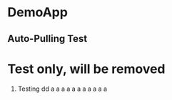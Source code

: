 # DemoApp
## Auto-Pulling Test
Test only, will be removed
==========================
1. Testing
dd
a
a
a
a
a
a
a
a
a
a
a
